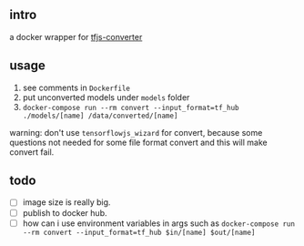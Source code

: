 ## intro
a docker wrapper for [tfjs-converter](https://github.com/tensorflow/tfjs/blob/master/tfjs-converter/README.md)

## usage
1. see comments in `Dockerfile`
1. put unconverted models under `models` folder
1. `docker-compose run --rm convert --input_format=tf_hub ./models/[name] /data/converted/[name]`

warning: don't use `tensorflowjs_wizard` for convert, because some questions not needed for some file format convert and this will make convert fail. 

## todo
- [ ] image size is really big.
- [ ] publish to docker hub.
- [ ] how can i use environment variables in args such as `docker-compose run --rm convert --input_format=tf_hub $in/[name] $out/[name]`
